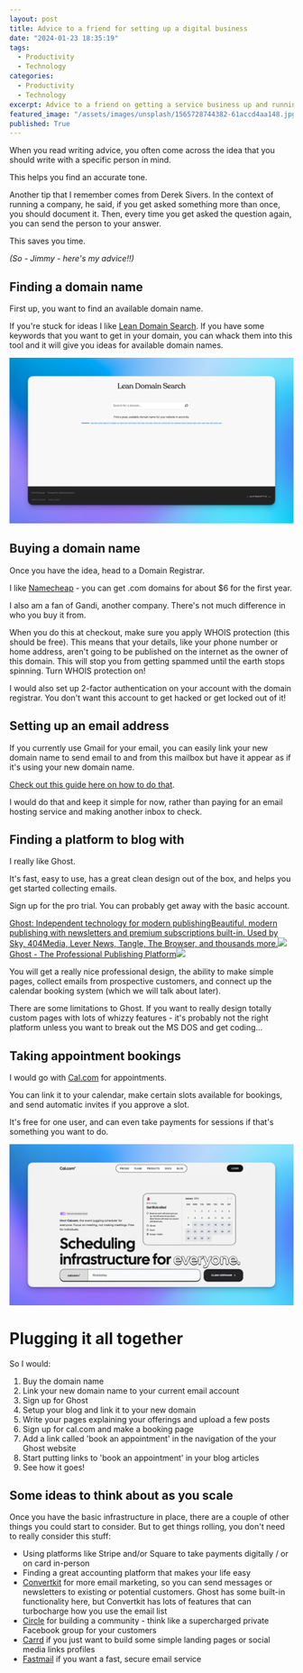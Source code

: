 ```yaml
---
layout: post
title: Advice to a friend for setting up a digital business
date: "2024-01-23 18:35:19"
tags:
  - Productivity
  - Technology
categories:
  - Productivity
  - Technology
excerpt: Advice to a friend on getting a service business up and running digitally, including selecting a domain, setting up email, making a blog, and taking appointment bookings.
featured_image: "/assets/images/unsplash/1565728744382-61accd4aa148.jpg"
published: True
---
```

When you read writing advice, you often come across the idea that you should write with a specific person in mind. 

This helps you find an accurate tone.

Another tip that I remember comes from Derek Sivers. In the context of running a company, he said, if you get asked something more than once, you should document it. Then, every time you get asked the question again, you can send the person to your answer.

This saves you time.

 _(So - Jimmy - here's my advice!!)_

## Finding a domain name 

First up, you want to find an available domain name.

If you're stuck for ideas I like [Lean Domain Search](https://leandomainsearch.com/). If you have some keywords that you want to get in your domain, you can whack them into this tool and it will give you ideas for available domain names.

![](/assets/images/2024/01/CleanShot-2024-01-23-at-19.38.33.png)

## Buying a domain name 

Once you have the idea, head to a Domain Registrar.

I like [Namecheap](https://www.kqzyfj.com/click-100726262-15083058) \- you can get .com domains for about $6 for the first year.

I also am a fan of Gandi, another company. There's not much difference in who you buy it from.

When you do this at checkout, make sure you apply WHOIS protection (this should be free). This means that your details, like your phone number or home address, aren't going to be published on the internet as the owner of this domain. This will stop you from getting spammed until the earth stops spinning. Turn WHOIS protection on! 

I would also set up 2-factor authentication on your account with the domain registrar. You don't want this account to get hacked or get locked out of it!

## Setting up an email address

If you currently use Gmail for your email, you can easily link your new domain name to send email to and from this mailbox but have it appear as if it's using your new domain name.

[Check out this guide here on how to do that](https://support.google.com/mail/answer/22370?hl=en&sjid=6705843187612982619-EU).

I would do that and keep it simple for now, rather than paying for an email hosting service and making another inbox to check.

## Finding a platform to blog with

I really like Ghost.

It's fast, easy to use, has a great clean design out of the box, and helps you get started collecting emails.

Sign up for the pro trial. You can probably get away with the basic account.

[Ghost: Independent technology for modern publishingBeautiful, modern publishing with newsletters and premium subscriptions built-in. Used by Sky, 404Media, Lever News, Tangle, The Browser, and thousands more.![](/assets/images/https://ghost.org/favicon.ico)Ghost - The Professional Publishing Platform![](/assets/images/https://ghost.org/images/meta/ghost.png)](<https://ghost.org/>)

You will get a really nice professional design, the ability to make simple pages, collect emails from prospective customers, and connect up the calendar booking system (which we will talk about later).

There are some limitations to Ghost. If you want to really design totally custom pages with lots of whizzy features - it's probably not the right platform unless you want to break out the MS DOS and get coding...

## Taking appointment bookings

I would go with [Cal.com](https://cal.com/) for appointments. 

You can link it to your calendar, make certain slots available for bookings, and send automatic invites if you approve a slot.

It's free for one user, and can even take payments for sessions if that's something you want to do.

![](/assets/images/2024/01/CleanShot-2024-01-23-at-19.48.39.png)

# Plugging it all together

So I would:

  1. Buy the domain name
  2. Link your new domain name to your current email account
  3. Sign up for Ghost 
  4. Setup your blog and link it to your new domain
  5. Write your pages explaining your offerings and upload a few posts
  6. Sign up for cal.com and make a booking page 
  7. Add a link called 'book an appointment' in the navigation of the your Ghost website
  8. Start putting links to 'book an appointment' in your blog articles
  9. See how it goes!



## Some ideas to think about as you scale

Once you have the basic infrastructure in place, there are a couple of other things you could start to consider. But to get things rolling, you don't need to really consider this stuff:

  * Using platforms like Stripe and/or Square to take payments digitally / or on card in-person
  * Finding a great accounting platform that makes your life easy 
  * [Convertkit](https://convertkit.com/) for more email marketing, so you can send messages or newsletters to existing or potential customers. Ghost has some built-in functionality here, but Convertkit has lots of features that can turbocharge how you use the email list
  * [Circle](https://try.circle.so/cgqvcvpsdb6n) for building a community - think like a supercharged private Facebook group for your customers 
  * [Carrd](https://try.carrd.co/tmault) if you just want to build some simple landing pages or social media links profiles 
  * [Fastmail](https://ref.fm/u18888296) if you want a fast, secure email service 


